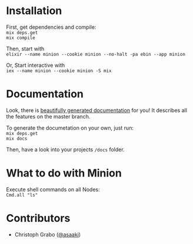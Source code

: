 # Installation

First, get dependencies and compile:  
`mix deps.get`  
`mix compile`

Then, start with  
`elixir --name minion --cookie minion --no-halt -pa ebin --app minion`

Or, Start interactive with  
`iex --name minion --cookie minion -S mix`

# Documentation

Look, there is [beautifully generated documentation](http://chaossteffen.github.io/Minion/docs/) for you! It describes all the features on the master branch.

To generate the documetation on your own, just run:  
`mix deps.get`  
`mix docs`

Then, have a look into your projects `/docs` folder.

# What to do with Minion

Execute shell commands on all Nodes:  
`Cmd.all "ls"`

# Contributors

* Christoph Grabo ([@asaaki](https://github.com/asaaki))